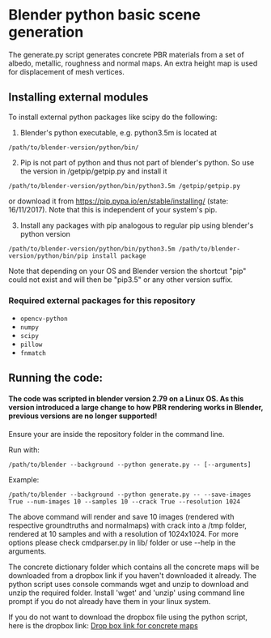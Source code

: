# Blender python basic scene generation

The generate.py script generates concrete PBR materials from a set of albedo, metallic, roughness and normal maps.
An extra height map is used for displacement of mesh vertices. 

## Installing external modules

To install external python packages like scipy do the following:

1. Blender's python executable, e.g. python3.5m is located at 
~~~
/path/to/blender-version/python/bin/ 
~~~

2. Pip is not part of python and thus not part of blender's python. So use the version in /getpip/getpip.py and install it
~~~
/path/to/blender-version/python/bin/python3.5m /getpip/getpip.py
~~~
or download it from https://pip.pypa.io/en/stable/installing/ (state: 16/11/2017).
Note that this is independent of your system's pip. 

3. Install any packages with pip analogous to regular pip using blender's python version
~~~
/path/to/blender-version/python/bin/python3.5m /path/to/blender-version/python/bin/pip install package
~~~
Note that depending on your OS and Blender version the shortcut "pip" could not exist and will then be "pip3.5" or any other version suffix.

### Required external packages for this repository
* ```opencv-python```
* ```numpy```
* ```scipy```
* ```pillow```
* ```fnmatch```

## Running the code:

#### The code was scripted in blender version 2.79 on a Linux OS. As this version introduced a large change to how PBR rendering works in Blender, previous versions are no longer supported! 

Ensure your are inside the repository folder in the command line. 

Run with:
~~~
/path/to/blender --background --python generate.py -- [--arguments]
~~~ 

Example:
~~~
/path/to/blender --background --python generate.py -- --save-images True --num-images 10 --samples 10 --crack True --resolution 1024
~~~

The above command will render and save 10 images (rendered with respective groundtruths and normalmaps) with crack into a /tmp folder, rendered at 10 samples and with a resolution of 1024x1024. For more options please check cmdparser.py in lib/ folder or use --help in the arguments.

The concrete dictionary folder which contains all the concrete maps will be downloaded from a dropbox link if you haven't downloaded it already. The python script uses console commands wget and unzip to download and unzip the required folder. Install 'wget' and 'unzip' using command line prompt if you do not already have them in your linux system.

If you do not want to download the dropbox file using the python script, here is the dropbox link:
[Drop box link for concrete maps](https://www.dropbox.com/s/y1j6hc42sl6uidi/concretedictionary.zip?dl=1)

